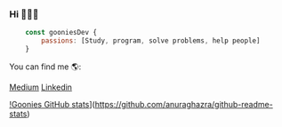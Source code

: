 ### Hi 👋👨‍💻
```js
    const gooniesDev {
        passions: [Study, program, solve problems, help people]
    }
```

You can find me 🌎:

  [Medium](https://medium.com/@gabomunozcastro)
  [Linkedin](https://www.linkedin.com/in/goonies/)


[!Goonies GitHub stats](https://github-readme-stats.vercel.app/api?username=gooniesDev)](https://github.com/anuraghazra/github-readme-stats)
